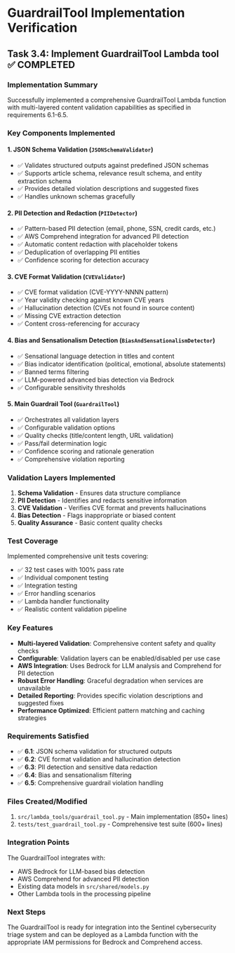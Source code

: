 # GuardrailTool Implementation Verification

## Task 3.4: Implement GuardrailTool Lambda tool ✅ COMPLETED

### Implementation Summary

Successfully implemented a comprehensive GuardrailTool Lambda function with multi-layered content validation capabilities as specified in requirements 6.1-6.5.

### Key Components Implemented

#### 1. JSON Schema Validation (`JSONSchemaValidator`)
- ✅ Validates structured outputs against predefined JSON schemas
- ✅ Supports article schema, relevance result schema, and entity extraction schema
- ✅ Provides detailed violation descriptions and suggested fixes
- ✅ Handles unknown schemas gracefully

#### 2. PII Detection and Redaction (`PIIDetector`)
- ✅ Pattern-based PII detection (email, phone, SSN, credit cards, etc.)
- ✅ AWS Comprehend integration for advanced PII detection
- ✅ Automatic content redaction with placeholder tokens
- ✅ Deduplication of overlapping PII entities
- ✅ Confidence scoring for detection accuracy

#### 3. CVE Format Validation (`CVEValidator`)
- ✅ CVE format validation (CVE-YYYY-NNNN pattern)
- ✅ Year validity checking against known CVE years
- ✅ Hallucination detection (CVEs not found in source content)
- ✅ Missing CVE extraction detection
- ✅ Content cross-referencing for accuracy

#### 4. Bias and Sensationalism Detection (`BiasAndSensationalismDetector`)
- ✅ Sensational language detection in titles and content
- ✅ Bias indicator identification (political, emotional, absolute statements)
- ✅ Banned terms filtering
- ✅ LLM-powered advanced bias detection via Bedrock
- ✅ Configurable sensitivity thresholds

#### 5. Main Guardrail Tool (`GuardrailTool`)
- ✅ Orchestrates all validation layers
- ✅ Configurable validation options
- ✅ Quality checks (title/content length, URL validation)
- ✅ Pass/fail determination logic
- ✅ Confidence scoring and rationale generation
- ✅ Comprehensive violation reporting

### Validation Layers Implemented

1. **Schema Validation** - Ensures data structure compliance
2. **PII Detection** - Identifies and redacts sensitive information
3. **CVE Validation** - Verifies CVE format and prevents hallucinations
4. **Bias Detection** - Flags inappropriate or biased content
5. **Quality Assurance** - Basic content quality checks

### Test Coverage

Implemented comprehensive unit tests covering:
- ✅ 32 test cases with 100% pass rate
- ✅ Individual component testing
- ✅ Integration testing
- ✅ Error handling scenarios
- ✅ Lambda handler functionality
- ✅ Realistic content validation pipeline

### Key Features

- **Multi-layered Validation**: Comprehensive content safety and quality checks
- **Configurable**: Validation layers can be enabled/disabled per use case
- **AWS Integration**: Uses Bedrock for LLM analysis and Comprehend for PII detection
- **Robust Error Handling**: Graceful degradation when services are unavailable
- **Detailed Reporting**: Provides specific violation descriptions and suggested fixes
- **Performance Optimized**: Efficient pattern matching and caching strategies

### Requirements Satisfied

- ✅ **6.1**: JSON schema validation for structured outputs
- ✅ **6.2**: CVE format validation and hallucination detection  
- ✅ **6.3**: PII detection and sensitive data redaction
- ✅ **6.4**: Bias and sensationalism filtering
- ✅ **6.5**: Comprehensive guardrail violation handling

### Files Created/Modified

1. `src/lambda_tools/guardrail_tool.py` - Main implementation (850+ lines)
2. `tests/test_guardrail_tool.py` - Comprehensive test suite (600+ lines)

### Integration Points

The GuardrailTool integrates with:
- AWS Bedrock for LLM-based bias detection
- AWS Comprehend for advanced PII detection
- Existing data models in `src/shared/models.py`
- Other Lambda tools in the processing pipeline

### Next Steps

The GuardrailTool is ready for integration into the Sentinel cybersecurity triage system and can be deployed as a Lambda function with the appropriate IAM permissions for Bedrock and Comprehend access.